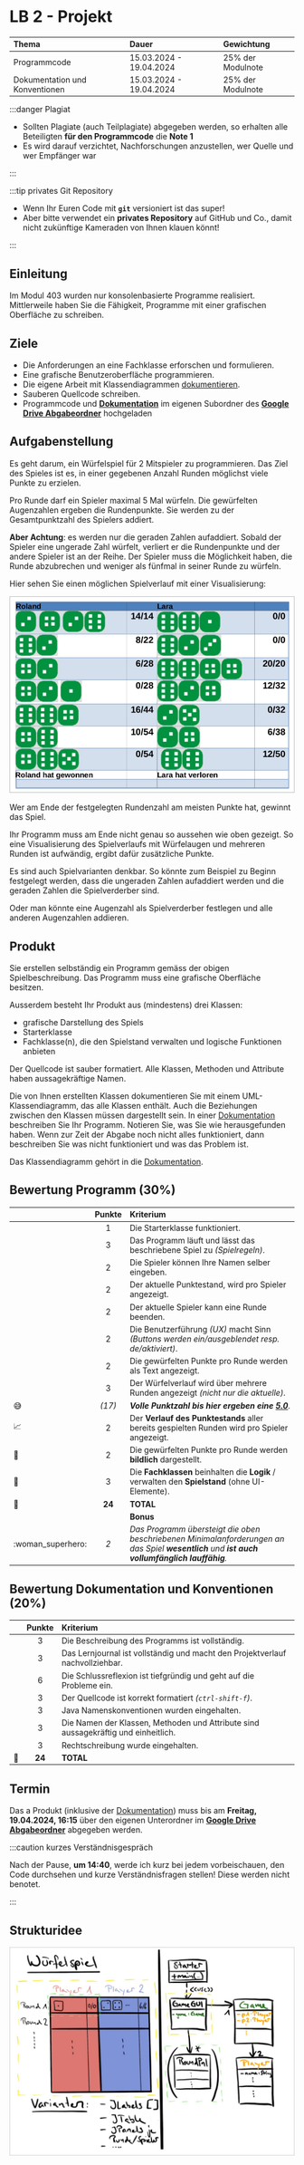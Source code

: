 # LB 2 - Projekt

| Thema                          | Dauer                   | Gewichtung        |
| :----------------------------- | :---------------------- | :---------------- |
| Programmcode                   | 15.03.2024 - 19.04.2024 | 25% der Modulnote |
| Dokumentation und Konventionen | 15.03.2024 - 19.04.2024 | 25% der Modulnote |

:::danger Plagiat

- Sollten Plagiate (auch Teilplagiate) abgegeben werden, so erhalten alle
  Beteiligten **für den Programmcode** die **Note 1**
- Es wird darauf verzichtet, Nachforschungen anzustellen, wer Quelle und wer
  Empfänger war

:::

:::tip privates Git Repository

- Wenn Ihr Euren Code mit **`git`** versioniert ist das super!
- Aber bitte verwendet ein **privates Repository** auf GitHub und Co., damit
  nicht zukünftige Kameraden von Ihnen klauen könnt!

:::

## Einleitung

Im Modul 403 wurden nur konsolenbasierte Programme realisiert. Mittlerweile
haben Sie die Fähigkeit, Programme mit einer grafischen Oberfläche zu schreiben.

## Ziele

- Die Anforderungen an eine Fachklasse erforschen und formulieren.
- Eine grafische Benutzeroberfläche programmieren.
- Die eigene Arbeit mit Klassendiagrammen [dokumentieren][Dokumentation].
- Sauberen Quellcode schreiben.
- Programmcode und **[Dokumentation]** im eigenen Subordner des **[Google Drive
  Abgabeordner]** hochgeladen

## Aufgabenstellung

Es geht darum, ein Würfelspiel für 2 Mitspieler zu programmieren. Das Ziel des
Spieles ist es, in einer gegebenen Anzahl Runden möglichst viele Punkte zu
erzielen.

Pro Runde darf ein Spieler maximal 5 Mal würfeln. Die gewürfelten Augenzahlen
ergeben die Rundenpunkte. Sie werden zu der Gesamtpunktzahl des Spielers
addiert.

**Aber Achtung**: es werden nur die geraden Zahlen aufaddiert. Sobald der
Spieler eine ungerade Zahl würfelt, verliert er die Rundenpunkte und der andere
Spieler ist an der Reihe. Der Spieler muss die Möglichkeit haben, die Runde
abzubrechen und weniger als fünfmal in seiner Runde zu würfeln.

Hier sehen Sie einen möglichen Spielverlauf mit einer Visualisierung:

![Spielverlauf](../img/spielverlauf.jpg)

Wer am Ende der festgelegten Rundenzahl am meisten Punkte hat, gewinnt das
Spiel.

Ihr Programm muss am Ende nicht genau so aussehen wie oben gezeigt. So eine
Visualisierung des Spielverlaufs mit Würfelaugen und mehreren Runden ist
aufwändig, ergibt dafür zusätzliche Punkte.

Es sind auch Spielvarianten denkbar. So könnte zum Beispiel zu Beginn festgelegt
werden, dass die ungeraden Zahlen aufaddiert werden und die geraden Zahlen die
Spielverderber sind.

Oder man könnte eine Augenzahl als Spielverderber festlegen und alle anderen
Augenzahlen addieren.

## Produkt

Sie erstellen selbständig ein Programm gemäss der obigen Spielbeschreibung. Das
Programm muss eine grafische Oberfläche besitzen.

Ausserdem besteht Ihr Produkt aus (mindestens) drei Klassen:

- grafische Darstellung des Spiels
- Starterklasse
- Fachklasse(n), die den Spielstand verwalten und logische Funktionen anbieten

Der Quellcode ist sauber formatiert. Alle Klassen, Methoden und Attribute haben
aussagekräftige Namen.

Die von Ihnen erstellten Klassen dokumentieren Sie mit einem
UML-Klassendiagramm, das alle Klassen enthält. Auch die Beziehungen zwischen den
Klassen müssen dargestellt sein. In einer [Dokumentation] beschreiben Sie Ihr
Programm. Notieren Sie, was Sie wie herausgefunden haben. Wenn zur Zeit der
Abgabe noch nicht alles funktioniert, dann beschreiben Sie was nicht
funktioniert und was das Problem ist.

Das Klassendiagramm gehört in die [Dokumentation].

## Bewertung Programm (30%)

|                            | Punkte | Kriterium                                                                                                                                    |
| -------------------------- | :----: | :------------------------------------------------------------------------------------------------------------------------------------------- |
|                            |   1    | Die Starterklasse funktioniert.                                                                                                              |
|                            |   3    | Das Programm läuft und lässt das beschriebene Spiel zu _(Spielregeln)_.                                                                      |
|                            |   2    | Die Spieler können Ihre Namen selber eingeben.                                                                                               |
|                            |   2    | Der aktuelle Punktestand, wird pro Spieler angezeigt.                                                                                        |
|                            |   2    | Der aktuelle Spieler kann eine Runde beenden.                                                                                                |
|                            |   2    | Die Benutzerführung _(UX)_ macht Sinn _(Buttons werden ein/ausgeblendet resp. de/aktiviert)_.                                                |
|                            |   2    | Die gewürfelten Punkte pro Runde werden als Text angezeigt.                                                                                  |
|                            |   3    | Der Würfelverlauf wird über mehrere Runden angezeigt _(nicht nur die aktuelle)_.                                                             |
| :sweat_smile:              | _(17)_ | _**Volle Punktzahl bis hier ergeben eine <u>5.0</u>**_.                                                                                      |
| :chart_with_upwards_trend: |   2    | Der **Verlauf des Punktestands** aller bereits gespielten Runden wird pro Spieler angezeigt.                                                 |
| :game_die:                 |   2    | Die gewürfelten Punkte pro Runde werden **bildlich** dargestellt.                                                                            |
| :sushi:                    |   3    | Die **Fachklassen** beinhalten die **Logik** / verwalten den **Spielstand** (ohne UI-Elemente).                                              |
| :checkered_flag:           | **24** | **TOTAL**                                                                                                                                    |
|                            |        | **Bonus**                                                                                                                                    |
| :woman_superhero:          |  _2_   | _Das Programm übersteigt die oben beschriebenen Minimalanforderungen an das Spiel **wesentlich** und **ist auch vollumfänglich lauffähig**._ |

## Bewertung Dokumentation und Konventionen (20%)

|                  | Punkte | Kriterium                                                                          |
| ---------------- | :----: | :--------------------------------------------------------------------------------- |
|                  |   3    | Die Beschreibung des Programms ist vollständig.                                    |
|                  |   3    | Das Lernjournal ist vollständig und macht den Projektverlauf nachvollziehbar.      |
|                  |   6    | Die Schlussreflexion ist tiefgründig und geht auf die Probleme ein.                |
|                  |   3    | Der Quellcode ist korrekt formatiert _(`ctrl-shift-f`)_.                           |
|                  |   3    | Java Namenskonventionen wurden eingehalten.                                        |
|                  |   3    | Die Namen der Klassen, Methoden und Attribute sind aussagekräftig und einheitlich. |
|                  |   3    | Rechtschreibung wurde eingehalten.                                                 |
| :checkered_flag: | **24** | **TOTAL**                                                                          |

## Termin

Das a Produkt (inklusive der [Dokumentation]) muss bis am **Freitag, 19.04.2024,
16:15** über den eigenen Unterordner im **[Google Drive Abgabeordner]**
abgegeben werden.

:::caution kurzes Verständnisgespräch

Nach der Pause, **um 14:40**, werde ich kurz bei jedem vorbeischauen, den Code
durchsehen und kurze Verständnisfragen stellen! Diese werden nicht benotet.

:::

## Strukturidee

![Projektstruktur](../img/projektstruktur.jpg)

[Dokumentation]:
  https://docs.google.com/document/d/1OhUYxLkwIWsxuk3SwcycjGUcRzkJQPRYRnbpkjiLEho/edit
[Google Drive Abgabeordner]:
  https://drive.google.com/drive/folders/11b3TCKZeapIwKUNCDz6ul-kLnfkrJAjN
